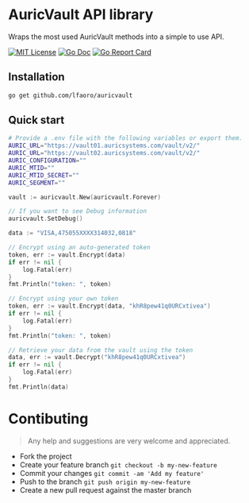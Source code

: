 # AuricVault API library

Wraps the most used AuricVault methods into a simple to use API.

[![MIT License](https://img.shields.io/badge/license-MIT-blue.svg?style=flat)](LICENSE)
[![Go Doc](https://img.shields.io/badge/go%20doc-read-blue.svg)](https://godoc.org/github.com/lfaoro/auricvault)
[![Go Report Card](https://goreportcard.com/badge/github.com/lfaoro/creditcard)](https://goreportcard.com/report/github.com/lfaoro/auricvault)

## Installation
```bash
go get github.com/lfaoro/auricvault
```

## Quick start
```bash
# Provide a .env file with the following variables or export them.
AURIC_URL="https://vault01.auricsystems.com/vault/v2/"
AURIC_URL="https://vault02.auricsystems.com/vault/v2/"
AURIC_CONFIGURATION=""
AURIC_MTID=""
AURIC_MTID_SECRET=""
AURIC_SEGMENT=""
```

```go
vault := auricvault.New(auricvault.Forever)

// If you want to see Debug information
auricvault.SetDebug()

data := "VISA,475055XXXX314032,0818"

// Encrypt using an auto-generated token
token, err := vault.Encrypt(data)
if err != nil {
    log.Fatal(err)
}
fmt.Println("token: ", token)

// Encrypt using your own token
token, err := vault.Encrypt(data, "khR8pew41q0URCxtivea")
if err != nil {
    log.Fatal(err)
}
fmt.Println("token: ", token)

// Retrieve your data from the vault using the token
data, err := vault.Decrypt("khR8pew41q0URCxtivea")
if err != nil {
    log.Fatal(err)
}
fmt.Println(data)
```

# Contibuting
> Any help and suggestions are very welcome and appreciated.

- Fork the project
- Create your feature branch `git checkout -b my-new-feature`
- Commit your changes `git commit -am 'Add my feature'`
- Push to the branch `git push origin my-new-feature`
- Create a new pull request against the master branch
